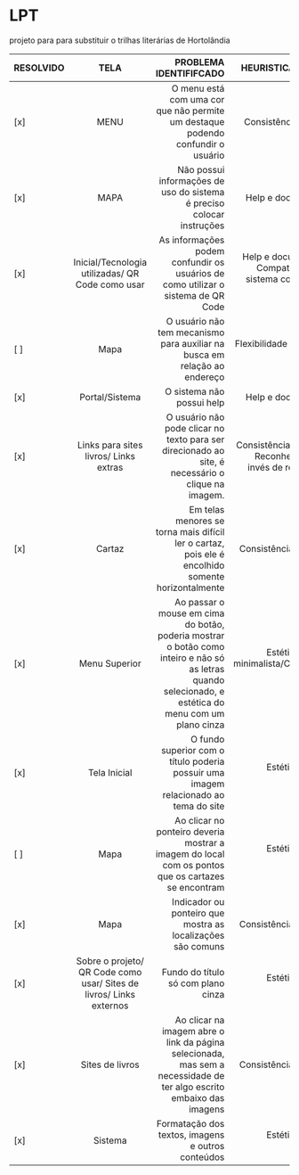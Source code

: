 # LPT
projeto para para substituir o trilhas literárias de Hortolândia

|RESOLVIDO|TELA|PROBLEMA IDENTIFIFCADO|HEURISTICA VIOLADA|
| ------------- |:-------------:| -----:|----:|
|[x] |MENU|	O menu está com uma cor que não permite	um destaque podendo	confundir o usuário	|Consistência e padrão|			
|[x] |MAPA		| Não possui informações de uso do sistema é preciso colocar instruções|Help e documentação |			  
| [x] |Inicial/Tecnologia utilizadas/ QR Code como usar|As informações podem confundir os usuários de como utilizar o sistema de QR Code |Help e documentação/ Compatibilidade do sistema com o mundo real|
| [ ] |Mapa|O usuário não tem mecanismo para auxiliar na busca em relação ao endereço |Flexibilidade e eficiência de uso|
| [x] |Portal/Sistema|O sistema não possui help|Help e documentação|
|[x] |Links para sites livros/ Links extras|O usuário não pode clicar no texto para ser direcionado ao site, é necessário o clique na imagem.|Consistência e padrões/ Reconhecimento ao invés de relembrança|
|[x] |Cartaz|Em telas menores se torna mais difícil ler o cartaz, pois ele é encolhido somente horizontalmente |Consistência e padrões|
|[x] |Menu Superior|Ao passar o mouse em cima do botão, poderia mostrar o botão como inteiro e não só as letras quando selecionado, e estética do menu com um plano cinza|Estética e design minimalista/Consistência e padrões|
|[x] |Tela Inicial|O fundo superior com o título poderia possuir uma imagem relacionado ao tema do site|Estética e design minimalista|
|[ ] |Mapa|Ao clicar no ponteiro deveria mostrar a imagem do local com os pontos que os cartazes se encontram|Estética e design minimalista|
|[x] |Mapa|Indicador ou ponteiro que mostra as localizações são comuns|Consistência e padrões|
|[x] |Sobre o projeto/ QR Code como usar/ Sites de livros/ Links externos|Fundo do título só com plano cinza|Estética e design minimalista
|[x] |Sites de livros |Ao clicar na imagem abre o link da página selecionada, mas sem a necessidade de ter algo escrito embaixo das imagens|Consistência e padrões|
|[x] |Sistema|Formatação dos textos, imagens e outros conteúdos|Estética e design minimalista|

